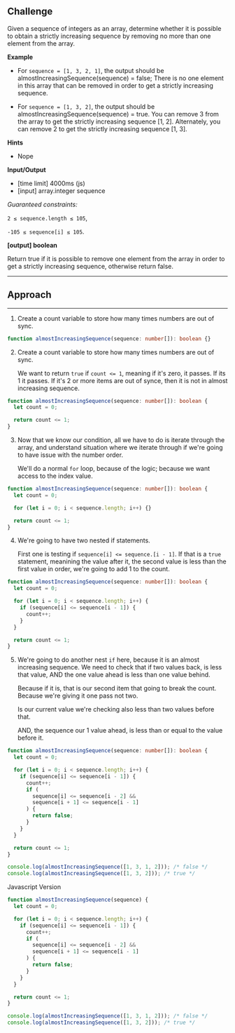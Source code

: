 ## Challenge

Given a sequence of integers as an array, determine whether it is possible to obtain a strictly increasing sequence by removing no more than one element from the array.

**Example**

- For `sequence = [1, 3, 2, 1]`, the output should be almostIncreasingSequence(sequence) = false;
  There is no one element in this array that can be removed in order to get a strictly increasing sequence.

- For `sequence = [1, 3, 2]`, the output should be almostIncreasingSequence(sequence) = true.
  You can remove 3 from the array to get the strictly increasing sequence [1, 2]. Alternately, you can remove 2 to get the strictly increasing sequence [1, 3].

**Hints**

- Nope

**Input/Output**

- [time limit] 4000ms (js)
- [input] array.integer sequence

_Guaranteed constraints:_

`2 ≤ sequence.length ≤ 105`,

`-105 ≤ sequence[i] ≤ 105`.

**[output] boolean**

Return true if it is possible to remove one element from the array in order to get a strictly increasing sequence, otherwise return false.

---

## Approach

---

1.  Create a count variable to store how many times numbers are out of sync.

```typescript
function almostIncreasingSequence(sequence: number[]): boolean {}
```

2.  Create a count variable to store how many times numbers are out of sync.

    We want to return `true` if `count <= 1`, meaning if it's zero, it passes. If its 1 it passes. If it's 2 or more items are out of synce, then it is not in almost increasing sequence.

```typescript
function almostIncreasingSequence(sequence: number[]): boolean {
  let count = 0;

  return count <= 1;
}
```

3.  Now that we know our condition, all we have to do is iterate through the array, and understand situation where we iterate through if we're going to have issue with the number order.

    We'll do a normal `for` loop, because of the logic; because we want access to the index value.

```typescript
function almostIncreasingSequence(sequence: number[]): boolean {
  let count = 0;

  for (let i = 0; i < sequence.length; i++) {}

  return count <= 1;
}
```

4.  We're going to have two nested if statements.

    First one is testing if `sequence[i] <= sequence.[i - 1]`. If that is a `true` statement, meanining the value after it, the second value is less than the first value in order, we're going to add 1 to the count.

```typescript
function almostIncreasingSequence(sequence: number[]): boolean {
  let count = 0;

  for (let i = 0; i < sequence.length; i++) {
    if (sequence[i] <= sequence[i - 1]) {
      count++;
    }
  }

  return count <= 1;
}
```

5.  We're going to do another nest `if` here, because it is an almost increasing sequence. We need to check that if two values back, is less that value, AND the one value ahead is less than one value behind.

    Because if it is, that is our second item that going to break the count. Because we're giving it one pass not two.

    Is our current value we're checking also less than two values before that.

    AND, the sequence our 1 value ahead, is less than or equal to the value before it.

```typescript
function almostIncreasingSequence(sequence: number[]): boolean {
  let count = 0;

  for (let i = 0; i < sequence.length; i++) {
    if (sequence[i] <= sequence[i - 1]) {
      count++;
      if (
        sequence[i] <= sequence[i - 2] &&
        sequence[i + 1] <= sequence[i - 1]
      ) {
        return false;
      }
    }
  }

  return count <= 1;
}

console.log(almostIncreasingSequence([1, 3, 1, 2])); /* false */
console.log(almostIncreasingSequence([1, 3, 2])); /* true */
```

Javascript Version

```javascript
function almostIncreasingSequence(sequence) {
  let count = 0;

  for (let i = 0; i < sequence.length; i++) {
    if (sequence[i] <= sequence[i - 1]) {
      count++;
      if (
        sequence[i] <= sequence[i - 2] &&
        sequence[i + 1] <= sequence[i - 1]
      ) {
        return false;
      }
    }
  }

  return count <= 1;
}

console.log(almostIncreasingSequence([1, 3, 1, 2])); /* false */
console.log(almostIncreasingSequence([1, 3, 2])); /* true */
```
